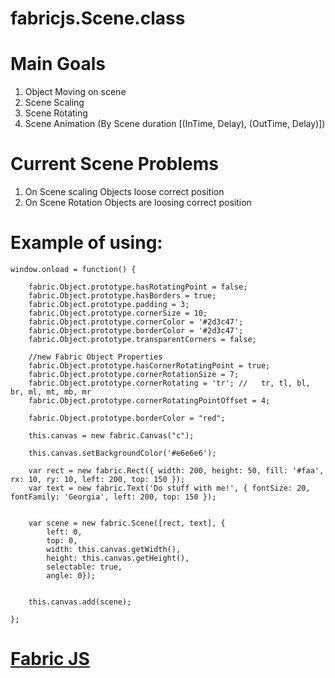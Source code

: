 fabricjs.Scene.class
==============

Main Goals
=============

 1. Object Moving on scene
 2. Scene Scaling
 3. Scene Rotating
 5. Scene Animation (By Scene duration [(InTime, Delay), (OutTime, Delay)])

Current Scene Problems
============
 1. On Scene scaling Objects loose correct position
 2. On Scene Rotation Objects are loosing correct position


Example of using:
===

	window.onload = function() {

		fabric.Object.prototype.hasRotatingPoint = false;
		fabric.Object.prototype.hasBorders = true;
		fabric.Object.prototype.padding = 3;
		fabric.Object.prototype.cornerSize = 10;
		fabric.Object.prototype.cornerColor = '#2d3c47';
		fabric.Object.prototype.borderColor = '#2d3c47';
		fabric.Object.prototype.transparentCorners = false;

		//new Fabric Object Properties
		fabric.Object.prototype.hasCornerRotatingPoint = true;
		fabric.Object.prototype.cornerRotationSize = 7;
		fabric.Object.prototype.cornerRotating = 'tr'; // 	tr, tl, bl, br, ml, mt, mb, mr
		fabric.Object.prototype.cornerRotatingPointOffset = 4;

		fabric.Object.prototype.borderColor = "red";

		this.canvas = new fabric.Canvas("c");

		this.canvas.setBackgroundColor('#e6e6e6');

		var rect = new fabric.Rect({ width: 200, height: 50, fill: '#faa', rx: 10, ry: 10, left: 200, top: 150 });
		var text = new fabric.Text('Do stuff with me!', { fontSize: 20, fontFamily: 'Georgia', left: 200, top: 150 });


		var scene = new fabric.Scene([rect, text], {
			left: 0,
			top: 0,
			width: this.canvas.getWidth(),
			height: this.canvas.getHeight(),
			selectable: true,
			angle: 0});


		this.canvas.add(scene);

	};


<a href="https://github.com/kangax/fabric.js" ta>Fabric JS</a>
===